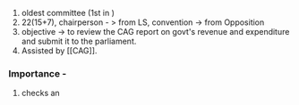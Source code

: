 1. oldest committee  (1st in )
2. 22(15+7), chairperson - > from LS, convention -> from Opposition
3. objective -> to review the CAG report on govt's revenue and expenditure and submit it to the parliament.
4. Assisted by [[CAG]]. 

### Importance - 
1. checks an 